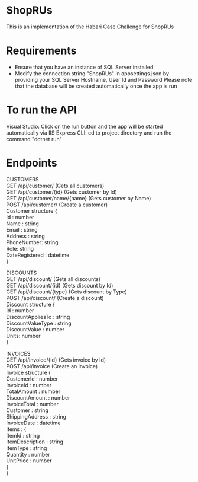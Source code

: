 # ShopRUs
This is an implementation of the Habari Case Challenge for ShopRUs

# Requirements
- Ensure that you have an instance of SQL Server installed
- Modify the connection string "ShopRUs" in appsettings.json by providing your SQL Server Hostname, User Id and Password
Please note that the database will be created automatically once the app is run

# To run the API
Visual Studio: Click on the run button and the app will be started automatically via IIS Express
CLI: cd to project directory and run the command "dotnet run"

# Endpoints

CUSTOMERS  
GET /api/customer/ (Gets all customers)  
GET /api/customer/{id} (Gets customer by Id)  
GET /api/customer/name/{name} (Gets customer by Name)  
POST /api/customer/ (Create a customer)  
Customer structure {  
  Id : number  
  Name : string  
  Email : string  
  Address : string  
  PhoneNumber: string  
  Role: string  
  DateRegistered : datetime  
}  

DISCOUNTS  
GET /api/discount/ (Gets all discounts)  
GET /api/discount/{id} (Gets discount by Id)  
GET /api/discount/{type} (Gets discount by Type)  
POST /api/discount/ (Create a discount)  
Discount structure {  
  Id : number  
  DiscountAppliesTo : string  
  DiscountValueType : string  
  DiscountValue : number  
  Units: number  
}  

INVOICES  
GET /api/invoice/{id} (Gets invoice by Id)  
POST /api/invoice (Create an invoice)  
Invoice structure {  
  CustomerId : number  
  InvoiceId : number  
  TotalAmount : number  
  DiscountAmount : number  
  InvoiceTotal : number  
  Customer : string  
  ShippingAddress : string  
  InvoiceDate : datetime  
  Items : {  
    ItemId : string  
    ItemDescription : string  
    ItemType : string  
    Quantity : number  
    UnitPrice : number  
  }  
}  
